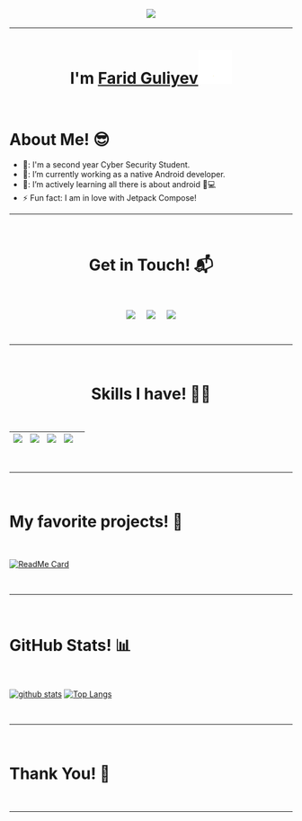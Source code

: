 <p align="center">
  <img src="https://miro.medium.com/max/2048/1*OohqW5DGh9CQS4hLY5FXzA.png" height="230"/>
</p>
<hr>
<h1 align="center">I'm <a href="https://github.com/faridGuliyew">Farid Guliyev<a><img src="https://github.com/Kathryn-Jie/Kathryn-Jie/blob/main/wave.gif" width="60px"/></h1>
<Br>
<h1>About Me! 😎</h1>

- 🏫: I'm a second year Cyber Security Student.
- 🔭: I’m currently working as a native Android developer.
- 🌱: I’m actively learning all there is about android 🧠💻
- ⚡  Fun fact: I am in love with Jetpack Compose!
  
<hr>
<Br>
<h1 align="center">Get in Touch! 📬</h1>
<Br>
<p align="center">
<a href="https://www.linkedin.com/in/farid-guliyevv" target="blank"><img align="center" src="https://img.shields.io/badge/Farid%20Guliyev-0077B5?style=for-the-badge&logo=linkedin&logoColor=white" /></a> &nbsp;&nbsp;&nbsp;  <a href="mailto:farid.guliyev.sec@gmail.com" target="blank"><img align="center" src="https://img.shields.io/badge/farid.guliyev.sec@gmail.com-D14836?style=for-the-badge&logo=gmail&logoColor=white" /></a>    &nbsp;&nbsp;&nbsp;       <a href="https://www.github.com/faridGuliyew" target="blank"><img align="center" src="https://img.shields.io/badge/faridGuliyew-100000?style=for-the-badge&logo=github&logoColor=white" /></a>
</p>
  
<Br>
<hr>
<Br>
<h1 align="center">Skills I have! 🤸‍♂</h1>
<Br>
  
|![](https://img.shields.io/badge/Android%20development-brightgreen?style=for-the-badge)|![](https://img.shields.io/badge/Kotlin-brightgreen?style=for-the-badge)|![](https://img.shields.io/badge/Jetpack%20Compose-brightgreen?style=for-the-badge)|![](https://img.shields.io/badge/Web%20Scraping-red?style=for-the-badge)||
|---|---|---|---|---|

<Br>
<hr>
<Br>
<h1>My favorite projects! 🎨</h1>
<Br>
  
[![ReadMe Card](https://github-readme-stats.vercel.app/api/pin/?username=faridGuliyew&repo=compose-playgrounds)](https://github.com/faridGuliyew/compose-playgrounds)

<Br>
<hr>
<Br>
<h1>GitHub Stats! 📊</h1>
<Br>
  
[![github stats](https://github-readme-stats.vercel.app/api?username=faridGuliyew&show_icons=true&theme=merko)](https://github.com/faridGuliyew/github-readme-stats) [![Top Langs](https://github-readme-stats.vercel.app/api/top-langs/?username=faridGuliyew&layout=compact&theme=merko)](https://github.com/faridGuliyew/github-readme-stats)
  
  
  
<Br>
<hr>
<Br>
<h1>Thank You! 🤵 </h1>
<Br>

------
